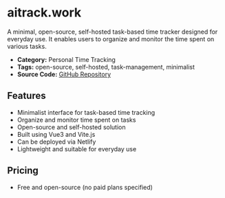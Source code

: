 # aitrack.work

A minimal, open-source, self-hosted task-based time tracker designed for everyday use. It enables users to organize and monitor the time spent on various tasks.

- **Category:** Personal Time Tracking
- **Tags:** open-source, self-hosted, task-management, minimalist
- **Source Code:** [GitHub Repository](https://github.com/ttntm/itrack)

## Features
- Minimalist interface for task-based time tracking
- Organize and monitor time spent on tasks
- Open-source and self-hosted solution
- Built using Vue3 and Vite.js
- Can be deployed via Netlify
- Lightweight and suitable for everyday use

## Pricing
- Free and open-source (no paid plans specified)
